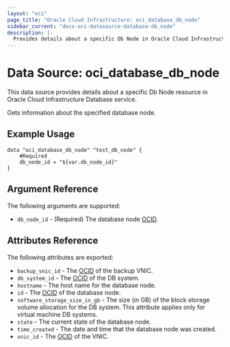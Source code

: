 ```yaml
---
layout: "oci"
page_title: "Oracle Cloud Infrastructure: oci_database_db_node"
sidebar_current: "docs-oci-datasource-database-db_node"
description: |-
  Provides details about a specific Db Node in Oracle Cloud Infrastructure Database service
---
```


# Data Source: oci_database_db_node
This data source provides details about a specific Db Node resource in Oracle Cloud Infrastructure Database service.

Gets information about the specified database node.

## Example Usage

```hcl
data "oci_database_db_node" "test_db_node" {
	#Required
	db_node_id = "${var.db_node_id}"
}
```

## Argument Reference

The following arguments are supported:

* `db_node_id` - (Required) The database node [OCID](https://docs.cloud.oracle.com/iaas/Content/General/Concepts/identifiers.htm).


## Attributes Reference

The following attributes are exported:

* `backup_vnic_id` - The [OCID](https://docs.cloud.oracle.com/iaas/Content/General/Concepts/identifiers.htm) of the backup VNIC.
* `db_system_id` - The [OCID](https://docs.cloud.oracle.com/iaas/Content/General/Concepts/identifiers.htm) of the DB system.
* `hostname` - The host name for the database node.
* `id` - The [OCID](https://docs.cloud.oracle.com/iaas/Content/General/Concepts/identifiers.htm) of the database node.
* `software_storage_size_in_gb` - The size (in GB) of the block storage volume allocation for the DB system. This attribute applies only for virtual machine DB systems. 
* `state` - The current state of the database node.
* `time_created` - The date and time that the database node was created.
* `vnic_id` - The [OCID](https://docs.cloud.oracle.com/iaas/Content/General/Concepts/identifiers.htm) of the VNIC.

